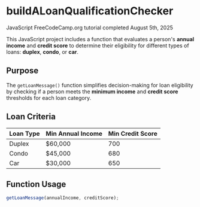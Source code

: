 # buildALoanQualificationChecker
JavaScript FreeCodeCamp.org tutorial completed August 5th, 2025

This JavaScript project includes a function that evaluates a person's **annual income** and **credit score** to determine their eligibility for different types of loans: **duplex**, **condo**, or **car**.

## Purpose

The `getLoanMessage()` function simplifies decision-making for loan eligibility by checking if a person meets the **minimum income** and **credit score** thresholds for each loan category.

## Loan Criteria

| Loan Type | Min Annual Income | Min Credit Score |
|-----------|-------------------|------------------|
| Duplex    | $60,000           | 700              |
| Condo     | $45,000           | 680              |
| Car       | $30,000           | 650              |

## Function Usage

```javascript
getLoanMessage(annualIncome, creditScore);
